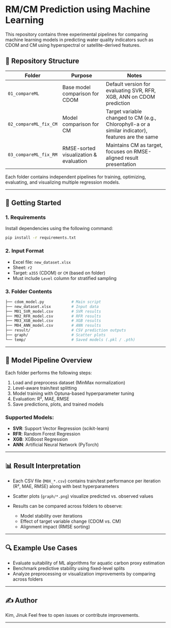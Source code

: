 # RM/CM Prediction using Machine Learning

This repository contains three experimental pipelines for comparing machine learning models in predicting water quality indicators such as CDOM and CM using hyperspectral or satellite-derived features.

## 📁 Repository Structure

| Folder                | Purpose                                | Notes                                                                                             |
| --------------------- | -------------------------------------- | ------------------------------------------------------------------------------------------------- |
| `01_compareML`        | Base model comparison for CDOM         | Default version for evaluating SVR, RFR, XGB, ANN on CDOM prediction                              |
| `02_compareML_fix_CM` | Model comparison for CM                | Target variable changed to CM (e.g., Chlorophyll-a or a similar indicator), features are the same |
| `03_compareML_fix_RM` | RMSE-sorted visualization & evaluation | Maintains CM as target, focuses on RMSE-aligned result presentation                               |

Each folder contains independent pipelines for training, optimizing, evaluating, and visualizing multiple regression models.

---

## 🚀 Getting Started

### 1. Requirements

Install dependencies using the following command:

```bash
pip install -r requirements.txt
```

### 2. Input Format

* Excel file: `new_dataset.xlsx`
* Sheet: `r2`
* Target: `a355` (CDOM) or `CM` (based on folder)
* Must include `Level` column for stratified sampling

### 3. Folder Contents

```bash
├── cdom_model.py            # Main script
├── new_dataset.xlsx         # Input data
├── M01_SVR_model.csv        # SVR results
├── M02_RFR_model.csv        # RFR results
├── M03_XGB_model.csv        # XGB results
├── M04_ANN_model.csv        # ANN results
├── result/                  # CSV prediction outputs
├── graph/                   # Scatter plots
└── temp/                    # Saved models (.pkl / .pth)
```

---

## 🧠 Model Pipeline Overview

Each folder performs the following steps:

1. Load and preprocess dataset (MinMax normalization)
2. Level-aware train/test splitting
3. Model training with Optuna-based hyperparameter tuning
4. Evaluation: R², MAE, RMSE
5. Save predictions, plots, and trained models

### Supported Models:

* **SVR**: Support Vector Regression (scikit-learn)
* **RFR**: Random Forest Regression
* **XGB**: XGBoost Regression
* **ANN**: Artificial Neural Network (PyTorch)

---

## 📊 Result Interpretation

* Each CSV file (`M0X_*.csv`) contains train/test performance per iteration (R², MAE, RMSE) along with best hyperparameters
* Scatter plots (`graph/*.png`) visualize predicted vs. observed values
* Results can be compared across folders to observe:

  * Model stability over iterations
  * Effect of target variable change (CDOM vs. CM)
  * Alignment impact (RMSE sorting)

---

## 🔍 Example Use Cases

* Evaluate suitability of ML algorithms for aquatic carbon proxy estimation
* Benchmark predictive stability using fixed-level splits
* Analyze preprocessing or visualization improvements by comparing across folders

---

## ✍️ Author

Kim, Jinuk
Feel free to open issues or contribute improvements.

---

